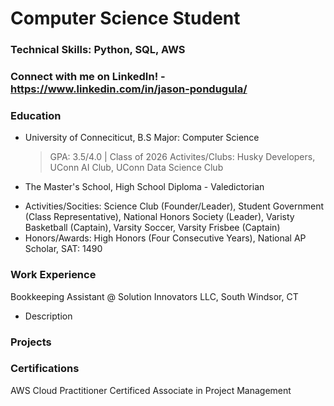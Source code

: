 # Computer Science Student 
### Technical Skills: Python, SQL, AWS
### Connect with me on LinkedIn! - https://www.linkedin.com/in/jason-pondugula/

### Education 
- University of Conneciticut, B.S Major: Computer Science 
  > GPA: 3.5/4.0 | Class of 2026 
  > Activites/Clubs: Husky Developers, UConn AI Club, UConn Data Science Club
- The Master's School, High School Diploma - Valedictorian
  > <ul style="list-style-type:none;">
    <li>Activities/Socities: Science Club (Founder/Leader), Student Government (Class Representative), National Honors Society (Leader), Varisty Basketball (Captain), Varsity Soccer, Varsity Frisbee (Captain)</li>
    <li>Honors/Awards: High Honors (Four Consecutive Years), National AP Scholar, SAT: 1490</li>
</ul>


### Work Experience 
Bookkeeping Assistant @ Solution Innovators LLC, South Windsor, CT 
- Description

### Projects 

### Certifications 

AWS Cloud Practitioner 
Certificed Associate in Project Management 

